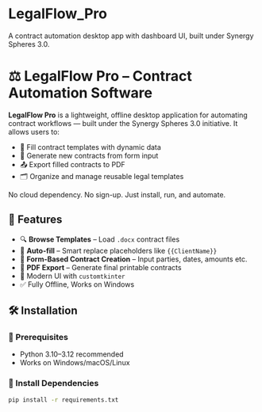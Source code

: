 # LegalFlow_Pro
A contract automation desktop app with dashboard UI, built under Synergy Spheres 3.0.
# ⚖️ LegalFlow Pro – Contract Automation Software

**LegalFlow Pro** is a lightweight, offline desktop application for automating contract workflows — built under the Synergy Spheres 3.0 initiative. It allows users to:

- 📝 Fill contract templates with dynamic data
- 🧾 Generate new contracts from form input
- 📤 Export filled contracts to PDF
- 🗂️ Organize and manage reusable legal templates

No cloud dependency. No sign-up. Just install, run, and automate.


## 🚀 Features

- 🔍 **Browse Templates** – Load `.docx` contract files
- 🧠 **Auto-fill** – Smart replace placeholders like `{{ClientName}}`
- 🧾 **Form-Based Contract Creation** – Input parties, dates, amounts etc.
- 📄 **PDF Export** – Generate final printable contracts
- 🎨 Modern UI with `customtkinter`
- ✅ Fully Offline, Works on Windows


## 🛠️ Installation

### 🔹 Prerequisites

- Python 3.10–3.12 recommended
- Works on Windows/macOS/Linux

### 🔹 Install Dependencies

```bash
pip install -r requirements.txt

